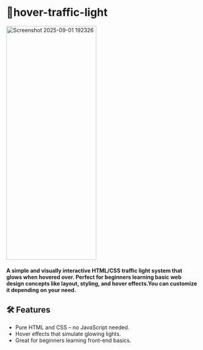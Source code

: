 # 🚦hover-traffic-light

<img width="236" height="613" alt="Screenshot 2025-09-01 192326" src="https://github.com/user-attachments/assets/dce0b027-0571-46b6-b8dd-0b64772a7ec6" />

#### A simple and visually interactive HTML/CSS traffic light system that glows when hovered over. Perfect for beginners learning basic web design concepts like layout, styling, and hover effects.You can customize it depending on your need.

## 🛠️ Features

- Pure HTML and CSS – no JavaScript needed.
- Hover effects that simulate glowing lights.
- Great for beginners learning front-end basics.
